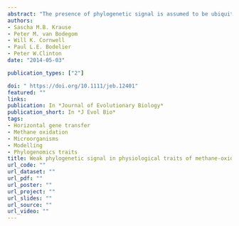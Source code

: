 ```yaml
---
abstract: "The presence of phylogenetic signal is assumed to be ubiquitous. However, for microorganisms, this may not be true given that they display high physiological flexibility and have fast regeneration. This may result in fundamentally different patterns of resemblance, that is, in variable strength of phylogenetic signal. However, in microbiological inferences, trait similarities and therewith microbial interactions with its environment are mostly assumed to follow evolutionary relatedness. Here, we tested whether indeed a straightforward relationship between relatedness and physiological traits exists for aerobic methane‐oxidizing bacteria (MOB). We generated a comprehensive data set that included 30 MOB strains with quantitative physiological trait information. Phylogenetic trees were built from the 16S rRNA gene, a common phylogenetic marker, and the pmoA gene which encodes a subunit of the key enzyme involved in the first step of methane oxidation. We used a Blomberg's K from comparative biology to quantify the strength of phylogenetic signal of physiological traits. Phylogenetic signal was strongest for physiological traits associated with optimal growth pH and temperature indicating that adaptations to habitat are very strongly conserved in MOB. However, those physiological traits that are associated with kinetics of methane oxidation had only weak phylogenetic signals and were more pronounced with the pmoA than with the 16S rRNA gene phylogeny. In conclusion, our results give evidence that approaches based solely on taxonomical information will not yield further advancement on microbial eco‐evolutionary interactions with its environment. This is a novel insight on the connection between function and phylogeny within microbes and adds new understanding on the evolution of physiological traits across microbes, plants and animals."
authors:
- Sascha M.B. Krause  
- Peter M. van Bodegom  
- Will K. Cornwell  
- Paul L.E. Bodelier
- Peter W.Clinton
date: "2014-05-03"

publication_types: ["2"]

doi: " https://doi.org/10.1111/jeb.12401"
featured: ""
links:
publication: In *Journal of Evolutionary Biology*
publication_short: In *J Evol Bio*  
tags:
- Horizontal gene transfer 
- Methane oxidation 
- Microorganisms 
- Modelling 
- Phylogenomics traits
title: Weak phylogenetic signal in physiological traits of methane‐oxidizing bacteria
url_code: ""
url_dataset: ""
url_pdf: ""
url_poster: ""
url_project: ""
url_slides: ""
url_source: ""
url_video: ""
---
```

